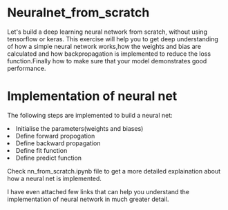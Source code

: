 # Neuralnet_from_scratch

Let's build a deep learning neural network from scratch, without using tensorflow or keras.
This exercise will help you to get deep understanding of how a simple neural network works,how the weights and bias are calculated and how
backpropagation is implemented to reduce the loss function.Finally how to make sure that your model demonstrates good performance.

# Implementation of neural net
The following steps are implemented to build a neural net:
<li>Initialise the parameters(weights and biases)</li>
<li>Define forward propogation</li>
<li>Define backward propagation</li>
<li>Define fit function</li>
<li>Define predict function</li>

<p>Check nn_from_scratch.ipynb file to get a more detailed explaination about how a neural net is implemented.</p>
<p>I have even attached few links that can help you understand the implementation of neural network in much greater detail.</p>
